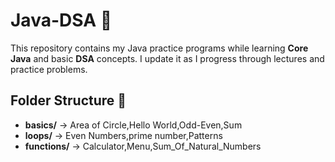 # Java-DSA 🚀

This repository contains my Java practice programs while learning **Core Java** and basic **DSA** concepts.
I update it as I progress through lectures and practice problems.

## Folder Structure 📂
- **basics/** → Area of Circle,Hello World,Odd-Even,Sum 
- **loops/** → Even Numbers,prime number,Patterns
- **functions/** → Calculator,Menu,Sum_Of_Natural_Numbers


